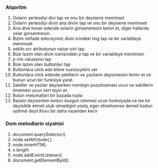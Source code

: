 ### Alqoritm

1. Oxlarin yerlesdiyi divi tap ve onu bir deyisene menimset
2. Oxlarin yerlesdiyi divin ana divini tap ve onu bir deyisene menimset
3. Ana dive hover edende oxlarin gorsenmesini temin et, diger hallarda oxlar gorsenmesin.
4. Bizim istifade edeceyimiz divin icindeki img tap ve bir variableye menimset
5. seklin src atributunun value-sini tap.
6. Bize lazim olan divin icerisindeki p tap ve bir variableye menimset.
7. p-nin valuesinu tap
8. Bize lazim olan buttonlari tap
9. Buttonlara click ede bilme xusisiyyetini ver
10. Buttonlara click edende sekillerin ve yazilarin deyismesini temin et ve bunun ucun bir funksiya yarat.
11. Sekiller ve yazilar deyiserken mentiqin pozulmamasi ucun ve sekillerin itmemesi ucun sert teyin et.
12. Butun melumatlari bir bazada topla
13. Bazani deyiserken kodun duzgun islemesi ucun funksiyada ne ise bir deyisiklik etmeli olub olmadigini yoxla, eger etmelisense demeli kodun optimal deyil.Kosu bir daha nezerden kecir

### Dom metodlarin siyahisi

1. document.querySelector()
2. node.setAttribute(,)
3. node.innerHTML
4. x.length
5. node.addEventListener()
6. document.getElementById()
